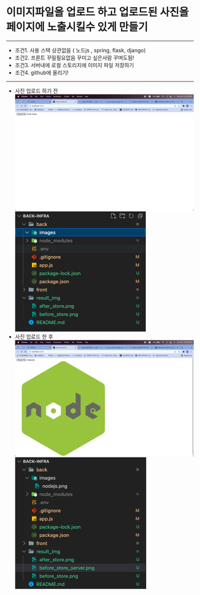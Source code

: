 # 이미지파일을 업로드 하고 업로드된 사진을 페이지에 노출시킬수 있게 만들기
---
- 조건1. 사용 스택 상관없음 ( 노드js , spring, flask, django)
- 조건2. 프론트 꾸밀필요없음 꾸미고 싶은사람 꾸며도됨!
- 조건3. 서버내에 로컬 스토리지에 이미지 파일 저장하기
- 조건4. github에 올리기!
--- 
- 사진 업로드 하기 전
![before_store](./result_img/before_store.png)
![before_store_server](./result_img/before_store_server.png)
- 사진 업로드 한 후
![after_store](./result_img/after_store.png)
![after_store_server](./result_img/after_store_server.png)
